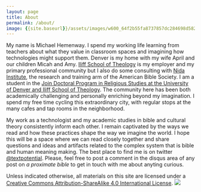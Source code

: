 ```yaml
---
layout: page
title: About
permalink: /about/
image: {{site.baseurl}}/assets/images/w600_64f2b55fa8737857dc284698d5823d60.jpg
---
```


My name is Michael Hemenway. I spend my working life learning from teachers about what they value in classroom spaces and imagining how technologies might support them. Denver is my home with my wife April and our children Micah and Amy. [Iliff School of Theology](http://www.iliff.edu) is my employer and my primary professional community but I also do some consulting with [Nida Institute](http://www.nidainstitute.org), the research and training arm of the American Bible Society. I am a student in the [Join Doctoral Program in Religious Studies at the University of Denver and Iliff School of Theology](http://www.du.edu/duiliffjoint/). The community here has been both academically challenging and personally enriching beyond my imagination. I spend my free time cycling this extraordinary city, with regular stops at the many cafes and tap rooms in the neighborhood.

My work as a technologist and my academic studies in bible and cultural theory consistently inform each other. I remain captivated by the ways we read and how these practices shape the way we imagine the world. I hope this will be a space where we can read closely together and share questions and ideas and artifacts related to the complex system that is bible and human meaning making. The best place to find me is on twitter [@textpotential](https://twitter.com/textpotential). Please, feel free to post a comment in the disqus area of any post on *a proximate bible* to get in touch with me about anyting curious.

Unless indicated otherwise, all materials on this site are licensed under a [Creative Commons Attribution-ShareAlike 4.0 International License](http://creativecommons.org/licenses/by-sa/4.0/).
![]({{site.baseurl}}/assets/images/w600_64f2b55fa8737857dc284698d5823d60.jpg)
